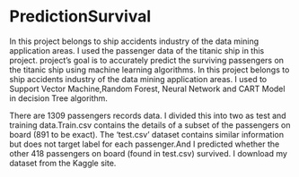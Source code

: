 # PredictionSurvival
In this project belongs to ship accidents industry of the data mining application areas. I used the passenger data of the titanic ship in this project. project’s goal is to accurately predict the surviving passengers on the titanic ship using machine learning algorithms. In this project belongs to ship accidents industry of the data mining application areas. I used to Support Vector Machine,Random Forest, Neural Network and CART Model  in decision Tree algorithm.

There are 1309 passengers records data. I divided this into two as test and training data.Train.csv contains the details of a subset of the passengers on board (891 to be exact). The ‘test.csv’ dataset contains similar information but does not target label for each passenger.And I predicted whether the other 418 passengers on board (found in test.csv) survived. I download my dataset from the Kaggle site.
